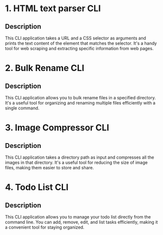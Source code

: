 # 1. HTML text parser CLI
## Description
This CLI application takes a URL and a CSS selector as arguments and prints the text content of the element that matches the selector. It's a handy tool for web scraping and extracting specific information from web pages.

# 2. Bulk Rename CLI
## Description
This CLI application allows you to bulk rename files in a specified directory. It's a useful tool for organizing and renaming multiple files efficiently with a single command.

# 3. Image Compressor CLI
## Description
This CLI application takes a directory path as input and compresses all the images in that directory. It's a useful tool for reducing the size of image files, making them easier to store and share.

# 4. Todo List CLI

## Description
This CLI application allows you to manage your todo list directly from the command line. You can add, remove, edit, and list tasks efficiently, making it a convenient tool for staying organized.
